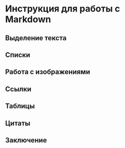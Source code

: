 # Инструкция для работы с Markdown

## Выделение текста 

## Списки 

## Работа с изображениями

## Ссылки

## Таблицы

## Цитаты 

## Заключение